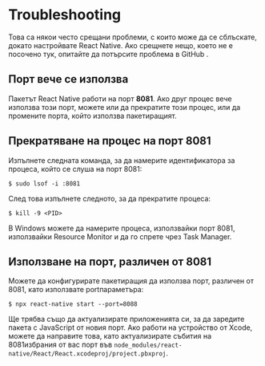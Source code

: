 # Troubleshooting

Това са някои често срещани проблеми, с които може да се сблъскате, докато настройвате React Native. Ако срещнете нещо, което не е посочено тук, опитайте да потърсите проблема в GitHub .

## Порт вече се използва
Пакетът React Native работи на порт **8081**. Ако друг процес вече използва този порт, можете или да прекратите този процес, или да промените порта, който използва пакетиращият.

## Прекратяване на процес на порт 8081
Изпълнете следната команда, за да намерите идентификатора за процеса, който се слуша на порт 8081:

```
$ sudo lsof -i :8081
```

След това изпълнете следното, за да прекратите процеса:

```
$ kill -9 <PID>
```

В Windows можете да намерите процеса, използвайки порт 8081, използвайки Resource Monitor и да го спрете чрез Task Manager.

## Използване на порт, различен от 8081

Можете да конфигурирате пакетиращия да използва порт, различен от 8081, като използвате portпараметъра:

```
$ npx react-native start --port=8088
```

Ще трябва също да актуализирате приложенията си, за да заредите пакета с JavaScript от новия порт. Ако работи на устройство от Xcode, можете да направите това, като актуализирате събития на 8081избрания от вас порт във `node_modules/react-native/React/React.xcodeproj/project.pbxproj`.